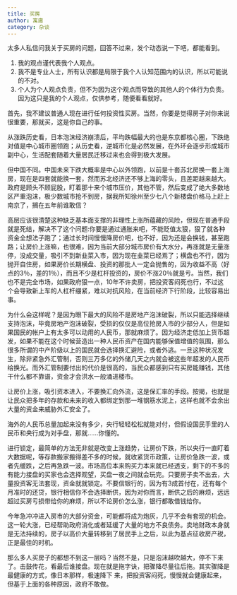 ```yaml
---
title: 买房
author: 寓庸
category: 杂谈
---
```

太多人私信问我关于买房的问题，回答不过来，发个动态说一下吧，都能看到。  
1. 我的观点谨代表我个人观点。  
2. 我不是专业人士，所有认识都是局限于我个人认知范围内的认识，所以可能说的不对。  
3. 个人为个人观点负责，但不为因为这个观点而导致的其他人的个体行为负责。因为这只是我的个人观点，仅供参考，随便看看就好。

首先，我不建议普通人现在进行任何投资性买房。当然，你要是觉得房子对你来说很重要，那就买，这是你自己的事。  

从涨跌历史看，日本泡沫经济崩溃后，平均跌幅最大的也是东京都核心圈，下跌绝对值是中心城市圈领跑；从历史看，逆城市化是必然发展，在外环会逐步形成城市副中心，生活配套随着大量居民迁移过来也会得到极大发展。  

但中国不同。中国未来下跌大概率是中心以外领跑，以前是十套苏北房换一套上海房，现在是四套就能换一套，然而苏北经济还不够上海的零头，且差距越来越大。政府是顾头不顾屁股，盯着那十来个城市压价，其他不管，然后变成了绝大多数地区严重泡沫，极少数城市抢不到房，据我所知徐州至少七八个新楼盘价格马上赶上南京了，搁在五年前谁敢信？  

高层应该很清楚这种缺乏基本面支撑的非理性上涨所蕴藏的风险，但现在普通手段就是死结，解决不了这个问题:你要是通过通胀来吧，不能贬值太狠，狠了就各种资金全想法子跑了；通过长时间慢慢降房价吧，也不好，因为还是会换钱，甚至跑路；让房价上涨嘛，也很难，因为当前大部分城市房价有大水分，再涨就是无量涨停，没成交量，吸引不到新韭菜入市，因为现在韭菜已经焉了；横盘也不行，因为抛开自住房，如果房价长期横盘、投资的那批人一定会抛售的，因为收益不高（好点的3％，差的1％），而且不少是杠杆投资的，房价不涨20％就是亏。当然，我们也不是完全市场，如果政府狠一点，10年不许卖房，把投资客闷死也行，不过这个会导致新上车的人杠杆绷紧，难以对抗风险，在当前经济下行阶段，比较容易出事。  

为什么会这样呢？是因为眼下最大的风险不是房地产泡沫破裂，所以只能选择继续支持泡沫，毕竟房地产泡沫破裂，受损的仅仅是高位抢房入市的少部分人，但是如果国民的帐户上有太多可以动用的人民币，那就麻烦了。因为经济走低加上货币超发，如果不能在这个时候营造出一种人民币资产在国内能够保值增值的氛围，那么很多所谓的中产阶级以上的国民就会选择换汇避险，或者外逃。一旦这种状况发生，除非紧急外汇管制，否则三万多亿的外储几天之内就会被这些年超发的人民币给换光。而外汇管制要付出的代价是很高的，当民众都感到只有买房能赚钱，其他干什么都不靠谱，资金才会洪水一般涌进楼市。  

让房价上涨，吸引资本进入，不要换汇向外流，这是保汇率的手段。按揭，也就是让民众把多年的存款和未来的收入都绑定到那一堆钢筋水泥上，这样也就不会余出大量的资金来威胁外汇安全了。  

海外的人民币总量加起来没有多少，央行轻轻松松就能对付，但假设国民手里的人民币和央行成为对手盘，那就……你懂的。  

进行锁定，最简单的方法无非就是改变上涨趋势，让房价下跌，所以央行一直盯着大数据呢，等存款搬家搬得差不多的时候，就收紧货币政策，让房价急跌一波，或者先缓跌，之后再急跌一波。市场高位本来购买力本来就已经透支，剩下的不多的有能力接盘的买家也会选择观望，买盘一夜之间就会玩完。只要房子卖不出去，大量投资客无法套现，资金就就锁定。不要信银行的，因为有3成首付在，还有每个月准时的还贷，银行相信你不会选择断供，因为对你而言，断供之后的麻烦，远远超过买房亏损带给你的麻烦，所以不论房价怎么涨，银行都敢借钱给你。  

今年急冲冲进入房市的大部分资金，可能都将成为炮灰，几乎不会有套现的机会。这一轮大涨，已经帮助政府消化或者延缓了大量的地方不良债务。卖地财政本身就是无法持续的，房子以高价大量转移到了居民手上之后，以此为基点征收房产税，正是最佳的时机。  

那么多人买房子的都想不到这一层吗？当然不是，只是泡沫越吹越大，停不下来了。击鼓传花，看最后谁接盘。现在就是拖字诀，把骤降尽量往后拖。其实骤降是最健康的方式，像日本那样，极速降下 来，把投资客闷死，慢慢就会健康起来，但基于上面的各种原因，政府不敢做。